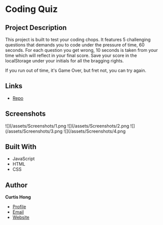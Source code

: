 # Coding Quiz

## Project Description

This project is built to test your coding chops. It features 5 challenging questions that demands you to code under the pressure of time, 60 seconds. For each question you get wrong, 10 seconds is taken from your time which will reflect in your final score. Save your score in the localStorage under your initials for all the bragging rights. 

If you run out of time, it's Game Over, but fret not, you can try again. 



## Links

- [Repo](https://nonchalantgarage.github.io/so-you-think-you-can-code-quiz/ "<project-name> Repo")

## Screenshots

![](/assets/Screenshots/1.png
![](/assets/Screenshots/2.png
![](/assets/Screenshots/3.png
![](/assets/Screenshots/4.png





## Built With

- JavaScript
- HTML
- CSS


## Author

**Curtis Hong**

- [Profile](https://github.com/nonchalantgarage "Curtis Hong")
- [Email](hong.curtis@gmail.com?subject=Hi "Hi!")
- [Website](https://nonchalantgarage.com "Welcome")

